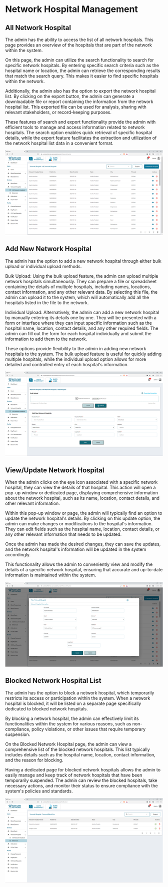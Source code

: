 # Network Hospital Management

## All Network Hospital

The admin has the ability to access the list of all network hospitals. This page provides an overview of the hospitals that are part of the network within the system.

On this page, the admin can utilize the search functionality to search for specific network hospitals. By entering specific search criteria such as the hospital name or location, the admin can retrieve the corresponding results that match the search query. This makes it easier to find specific hospitals within the network.

Additionally, the admin also has the option to export the network hospital list. By clicking on the export button, the admin can generate a downloadable file or report containing the information from the network hospital list. This exported file can be used for analysis, sharing with relevant stakeholders, or record-keeping purposes.

These features of search and export functionality provide the admin with efficient tools to manage and access information related to network hospitals. The search option enables quick retrieval of specific hospital details, while the export feature facilitates the extraction and utilization of the network hospital list data in a convenient format.

![Logo](./images/admin/services/nh-all.png)

## Add New Network Hospital

The admin has the option to add a new network hospital through either bulk upload or individual upload methods.

Bulk Upload: Using the bulk upload feature, the admin can upload multiple network hospitals simultaneously. They can prepare a file or spreadsheet containing the details of multiple hospitals, including names, locations, contact information, and any other relevant data. By selecting this file, the admin can upload it to the system, which will automatically add all the hospitals listed in the file to the network.

Individual Upload: Alternatively, the admin can add a new network hospital by manually entering its details one by one. They will be presented with a form or interface where they can input specific information such as the hospital name, location, contact details, and any other required fields. The admin can fill out the form for each hospital individually and submit the information to add them to the network.

These options provide flexibility to the admin in adding new network hospitals to the system. The bulk upload feature is useful for quickly adding multiple hospitals, while the individual upload option allows for more detailed and controlled entry of each hospital's information.

![Logo](./images/admin/services/nh-add.png)

## View/Update Network Hospital

When the admin clicks on the eye icon associated with a specific network hospital, they can view the details of that hospital. This action will open a pop-up window or dedicated page, displaying comprehensive information about the network hospital, such as its name, location, contact details, and other relevant information.

Within this pop-up window or page, the admin will typically find an option to update the network hospital's details. By clicking on this update option, the admin can make changes or modifications to the hospital's information. They can edit fields such as the hospital name, location, contact details, or any other relevant information that needs to be updated.

Once the admin has made the desired changes, they can save the updates, and the network hospital's information will be updated in the system accordingly.

This functionality allows the admin to conveniently view and modify the details of a specific network hospital, ensuring that accurate and up-to-date information is maintained within the system.

![Logo](./images/admin/services/nh-up.png)

## Blocked Network Hospital List

The admin has the option to block a network hospital, which temporarily restricts its access or participation within the system. When a network hospital is blocked, it will be listed on a separate page specifically dedicated to blocked network hospitals.

By blocking a network hospital, the admin can effectively limit its functionalities within the system for various reasons, such as non-compliance, policy violations, or other issues that require temporary suspension.

On the Blocked Network Hospital page, the admin can view a comprehensive list of the blocked network hospitals. This list typically includes details such as the hospital name, location, contact information, and the reason for blocking.

Having a dedicated page for blocked network hospitals allows the admin to easily manage and keep track of network hospitals that have been temporarily suspended. The admin can review the blocked hospitals, take necessary actions, and monitor their status to ensure compliance with the system's policies and standards.

![Logo](./images/admin/services/nh-block.png)

